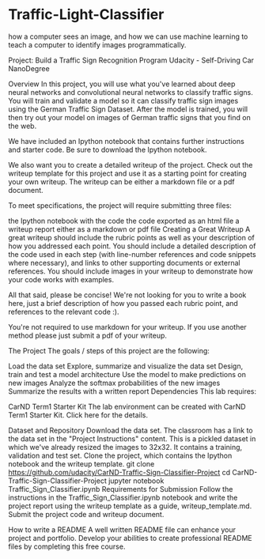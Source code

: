 # Traffic-Light-Classifier
how a computer sees an image, and how we can use machine learning to teach a computer to identify images programmatically.


Project: Build a Traffic Sign Recognition Program
Udacity - Self-Driving Car NanoDegree

Overview
In this project, you will use what you've learned about deep neural networks and convolutional neural networks to classify traffic signs. You will train and validate a model so it can classify traffic sign images using the German Traffic Sign Dataset. After the model is trained, you will then try out your model on images of German traffic signs that you find on the web.

We have included an Ipython notebook that contains further instructions and starter code. Be sure to download the Ipython notebook.

We also want you to create a detailed writeup of the project. Check out the writeup template for this project and use it as a starting point for creating your own writeup. The writeup can be either a markdown file or a pdf document.

To meet specifications, the project will require submitting three files:

the Ipython notebook with the code
the code exported as an html file
a writeup report either as a markdown or pdf file
Creating a Great Writeup
A great writeup should include the rubric points as well as your description of how you addressed each point. You should include a detailed description of the code used in each step (with line-number references and code snippets where necessary), and links to other supporting documents or external references. You should include images in your writeup to demonstrate how your code works with examples.

All that said, please be concise! We're not looking for you to write a book here, just a brief description of how you passed each rubric point, and references to the relevant code :).

You're not required to use markdown for your writeup. If you use another method please just submit a pdf of your writeup.

The Project
The goals / steps of this project are the following:

Load the data set
Explore, summarize and visualize the data set
Design, train and test a model architecture
Use the model to make predictions on new images
Analyze the softmax probabilities of the new images
Summarize the results with a written report
Dependencies
This lab requires:

CarND Term1 Starter Kit
The lab environment can be created with CarND Term1 Starter Kit. Click here for the details.

Dataset and Repository
Download the data set. The classroom has a link to the data set in the "Project Instructions" content. This is a pickled dataset in which we've already resized the images to 32x32. It contains a training, validation and test set.
Clone the project, which contains the Ipython notebook and the writeup template.
git clone https://github.com/udacity/CarND-Traffic-Sign-Classifier-Project
cd CarND-Traffic-Sign-Classifier-Project
jupyter notebook Traffic_Sign_Classifier.ipynb
Requirements for Submission
Follow the instructions in the Traffic_Sign_Classifier.ipynb notebook and write the project report using the writeup template as a guide, writeup_template.md. Submit the project code and writeup document.

How to write a README
A well written README file can enhance your project and portfolio. Develop your abilities to create professional README files by completing this free course.
